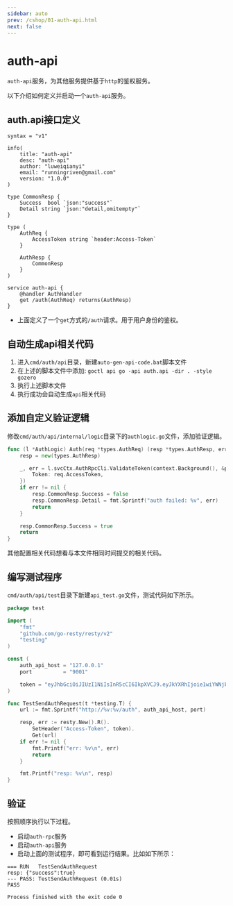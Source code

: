 ```yaml
---
sidebar: auto
prev: /cshop/01-auth-api.html
next: false
---
```

# auth-api
`auth-api`服务，为其他服务提供基于`http`的鉴权服务。

以下介绍如何定义并启动一个`auth-api`服务。

## auth.api接口定义
```api
syntax = "v1"

info(
    title: "auth-api"
    desc: "auth-api"
    author: "luweiqianyi"
    email: "runningriven@gmail.com"
    version: "1.0.0"
)

type CommonResp {
    Success  bool `json:"success"`
    Detail string `json:"detail,omitempty"`
}

type (
    AuthReq {
        AccessToken string `header:Access-Token`
    }

    AuthResp {
        CommonResp
    }
)

service auth-api {
    @handler AuthHandler
    get /auth(AuthReq) returns(AuthResp)
}
```
* 上面定义了一个`get`方式的`/auth`请求。用于用户身份的鉴权。
## 自动生成api相关代码
1. 进入`cmd/auth/api`目录，新建`auto-gen-api-code.bat`脚本文件
2. 在上述的脚本文件中添加: `goctl api go -api auth.api -dir . -style gozero`
3. 执行上述脚本文件
4. 执行成功会自动生成`api`相关代码

## 添加自定义验证逻辑
修改`cmd/auth/api/internal/logic`目录下的`authlogic.go`文件，添加验证逻辑。
```go
func (l *AuthLogic) Auth(req *types.AuthReq) (resp *types.AuthResp, err error) {
	resp = new(types.AuthResp)

	_, err = l.svcCtx.AuthRpcCli.ValidateToken(context.Background(), &pb.TokenValidateReq{
		Token: req.AccessToken,
	})
	if err != nil {
		resp.CommonResp.Success = false
		resp.CommonResp.Detail = fmt.Sprintf("auth failed: %v", err)
		return
	}

	resp.CommonResp.Success = true
	return
}
```

其他配置相关代码想看与本文件相同时间提交的相关代码。
## 编写测试程序
`cmd/auth/api/test`目录下新建`api_test.go`文件，测试代码如下所示。
```go
package test

import (
	"fmt"
	"github.com/go-resty/resty/v2"
	"testing"
)

const (
	auth_api_host = "127.0.0.1"
	port          = "9001"

	token = "eyJhbGciOiJIUzI1NiIsInR5cCI6IkpXVCJ9.eyJkYXRhIjoie1wiYWNjb3VudE5hbWVcIjpcImxlZWJhaVwifSIsImV4cCI6MTY5NDA4MDA0Nn0.uzPqBT-de3nb1OhKDWqO5XUzGYdvwgKl4qCj4SCLKJQ"
)

func TestSendAuthRequest(t *testing.T) {
	url := fmt.Sprintf("http://%v:%v/auth", auth_api_host, port)

	resp, err := resty.New().R().
		SetHeader("Access-Token", token).
		Get(url)
	if err != nil {
		fmt.Printf("err: %v\n", err)
		return
	}

	fmt.Printf("resp: %v\n", resp)
}
```
## 验证
按照顺序执行以下过程。
* 启动`auth-rpc`服务
* 启动`auth-api`服务
* 启动上面的测试程序，即可看到运行结果。比如如下所示：
```log
=== RUN   TestSendAuthRequest
resp: {"success":true}
--- PASS: TestSendAuthRequest (0.01s)
PASS

Process finished with the exit code 0
```
